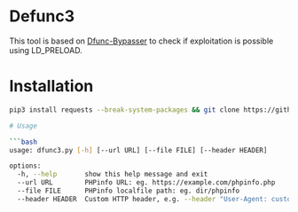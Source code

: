 # Defunc3

This tool is based on [Dfunc-Bypasser](https://github.com/teambi0s/dfunc-bypasser/tree/master) to check if exploitation is possible using LD_PRELOAD.

# Installation

```bash
pip3 install requests --break-system-packages && git clone https://github.com/chest3rr/dfunc3.git

# Usage

```bash
usage: dfunc3.py [-h] [--url URL] [--file FILE] [--header HEADER]

options:
  -h, --help       show this help message and exit
  --url URL        PHPinfo URL: eg. https://example.com/phpinfo.php
  --file FILE      PHPinfo localfile path: eg. dir/phpinfo
  --header HEADER  Custom HTTP header, e.g. --header "User-Agent: custom"
